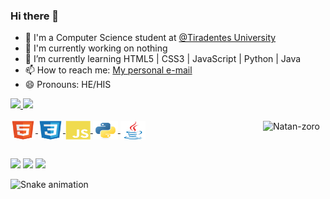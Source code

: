 ### Hi there 👋

- 🏫 I'm a Computer Science student at [@Tiradentes University](https://www.unit.br/en/undergraduate)
- 🔭 I'm currently working on nothing
- 🌱 I’m currently learning HTML5 | CSS3 | JavaScript | Python | Java
- 📫 How to reach me: [My personal e-mail](mailto:natanalmeida158@hotmail.com)
- 😄 Pronouns: HE/HIS

 <div>
  <a href="https://github.com/NatanJAlmeida22">
  <img height="180em" src="https://github-readme-stats.vercel.app/api?username=NatanJAlmeida22&show_icons=true&theme=great-gatsby&include_all_commits=true&count_private=true"/>
  <img height="180em" src="https://github-readme-stats.vercel.app/api/top-langs/?username=NatanJAlmeida22&layout=compact&langs_count=7&theme=great-gatsby"/>
</div>
<div style="display: inline_block"><br>
  <img align="center" alt="Natan-HTML" height="30" width="40" src="https://raw.githubusercontent.com/devicons/devicon/master/icons/html5/html5-original.svg">
  <img align="center" alt="Natan-CSS" height="30" width="40" src="https://raw.githubusercontent.com/devicons/devicon/master/icons/css3/css3-original.svg">
  <img align="center" alt="Natan-Js" height="30" width="40" src="https://raw.githubusercontent.com/devicons/devicon/master/icons/javascript/javascript-plain.svg">
  <img align="center" alt="Natan-Python" height="30" width="40" src="https://raw.githubusercontent.com/devicons/devicon/master/icons/python/python-original.svg">
  <img align="center" alt="Natan-Java" height="30" width="40" src="https://raw.githubusercontent.com/devicons/devicon/master/icons/java/java-original.svg">
  <img align="right" alt="Natan-zoro" height="100" width="100"src="https://media1.tenor.com/images/fde10f0a706b219627dfcd34a6a1c939/tenor.gif?itemid=5039562">
</div>
  
  ##
  
  <div> 
  <a href="https://instagram.com/onatanalmeida" target="_blank"><img src="https://img.shields.io/badge/-Instagram-%23E4405F?style=for-the-badge&logo=instagram&logoColor=white" target="_blank"></a>
  <a href = "mailto:natanalmeida15@hotmail.com"><img src="https://img.shields.io/badge/Microsoft_Outlook-0078D4?style=for-the-badge&logo=microsoft-outlook&logoColor=white" target="_blank"></a>
  <a href="https://www.linkedin.com/in/natanjosedealmeida/" target="_blank"><img src="https://img.shields.io/badge/-LinkedIn-%230077B5?style=for-the-badge&logo=linkedin&logoColor=white" target="_blank"></a> 
    
    
  ![Snake animation](https://github.com/NatanJAlmeida/blob/output/github-contribution-grid-snake.svg)
</div>
